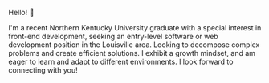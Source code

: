 Hello! 👋 

I'm a recent Northern Kentucky University graduate with a special interest in front-end development, seeking an entry-level software or web development position in the Louisville area. Looking to decompose complex problems and create efficient solutions. I exhibit a growth mindset, and am eager to learn and adapt to different environments. I look forward to connecting with you!


<!---
timmyhaag/timmyhaag is a ✨ special ✨ repository because its `README.md` (this file) appears on your GitHub profile.
You can click the Preview link to take a look at your changes.
--->
